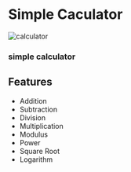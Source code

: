 
# Simple Caculator

![calculator](https://github.com/ksquare41/simple-calculator/blob/main/calculator.gif?raw=true)

### simple calculator


## Features

- Addition
- Subtraction
- Division
- Multiplication
- Modulus
- Power
- Square Root
- Logarithm

